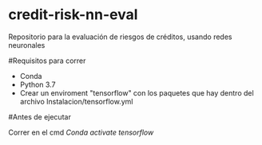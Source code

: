 # credit-risk-nn-eval
Repositorio para la evaluación de riesgos de créditos, usando redes neuronales

#Requisitos para correr
- Conda
- Python 3.7
- Crear un enviroment "tensorflow" con los paquetes que hay dentro del archivo Instalacion/tensorflow.yml

#Antes de ejecutar

Correr en el cmd _Conda activate tensorflow_

